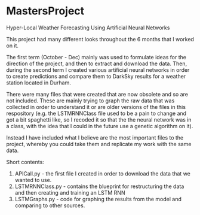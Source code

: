 # MastersProject
Hyper-Local Weather Forecasting Using Artificial Neural Networks

This project had many different looks throughout the 6 months that I worked on it.

The first term (October - Dec) mainly was used to formulate ideas for the direction of the project, and then to extract and download the data. Then, during the second term I created various artificial neural networks in order to create predictions and compare them to DarkSky results for a weather station located in Durham. 

There were many files that were created that are now obsolete and so are not included. These are mainly trying to graph the raw data that was collected in order to understand it or are older versions of the files in this respository (e.g. the LSTMRNNClass file used to be a pain to change and got a bit spaghetti like, so I recoded it so that the the neural network was in a class, with the idea that I could in the future use a genetic algorithm on it). 

Instead I have included what I believe are the most important files to the project, whereby you could take them and replicate my work with the same data.

Short contents:
1. APICall.py - the first file I created in order to download the data that we wanted to use.
2. LSTMRNNClass.py - contains the blueprint for restructuring the data and then creating and training an LSTM RNN
3. LSTMGraphs.py - code for graphing the results from the model and comparing to other sources.
